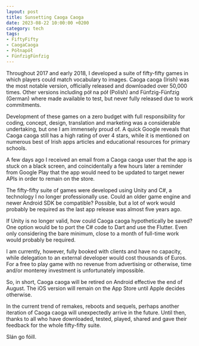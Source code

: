 ```yaml
---
layout: post
title: Sunsetting Caoga Caoga
date: 2023-08-22 10:00:00 +0200
category: tech
tags:
- FiftyFifty
- CaogaCaoga
- Półnapół
- FünfzigFünfzig
---
```

Throughout 2017 and early 2018, I developed a suite of fifty-fifty games in which players could match vocabulary to images. Caoga caoga (Irish) was the most notable version, officially released and downloaded over 50,000 times. Other versions including pół na pół (Polish) and Fünfzig-Fünfzig (German) where made available to test, but never fully released due to work commitments.

Development of these games on a zero budget with full responsibility for coding, concept, design, translation and marketing was a considerable undertaking, but one I am immensely proud of. A quick Google reveals that Caoga caoga still has a high rating of over 4 stars, while it is mentioned on numerous best of Irish apps articles and educational resources for primary schools.

A few days ago I received an email from a Caoga caoga user that the app is stuck on a black screen, and coincidentally a few hours later a reminder from Google Play that the app would need to be updated to target newer APIs in order to remain on the store.

The fifty-fifty suite of games were developed using Unity and C#, a technology I no longer professionally use. Could an older game engine and newer Android SDK be compatible? Possible, but a lot of work would probably be required as the last app release was almost five years ago.

If Unity is no longer valid, how could Caoga caoga hypothetically be saved? One option would be to port the C# code to Dart and use the Flutter. Even only considering the bare minimum, close to a month of full-time work would probably be required.

I am currently, however, fully booked with clients and have no capacity, while delegation to an external developer would cost thousands of Euros. For a free to play game with no revenue from advertising or otherwise, time and/or monterey investment is unfortunately impossible.

So, in short, Caoga caoga will be retired on Android effective the end of August. The iOS version will remain on the App Store until Apple decides otherwise.

In the current trend of remakes, reboots and sequels, perhaps another iteration of Caoga caoga will unexpectedly arrive in the future. Until then, thanks to all who have downloaded, tested, played, shared and gave their feedback for the whole fifty-fifty suite.

Slán go fóill.
